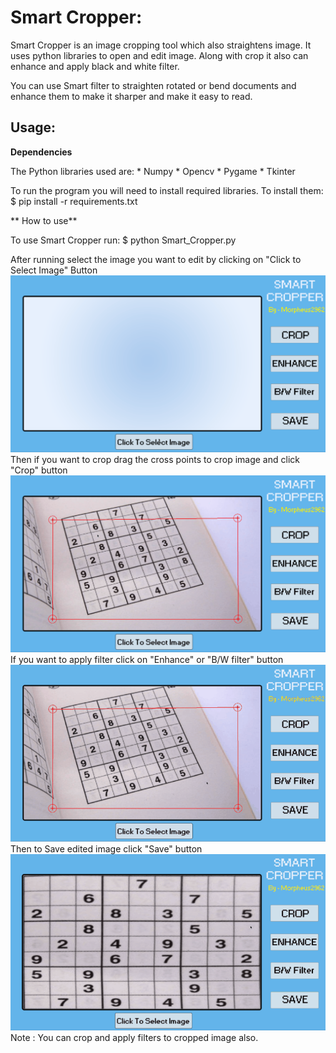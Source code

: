 # Smart Cropper:


Smart Cropper is an image cropping tool which also straightens image. It uses python libraries to open and edit image. Along with crop it also can enhance and apply black and white filter.

You can use Smart filter to straighten rotated or bend documents and enhance them to make it sharper and make it easy to read.

## Usage: 

**Dependencies**

The Python libraries used are:
	* Numpy
	* Opencv
	* Pygame
	* Tkinter

To run the program you will need to install required libraries. To install them:
      $ pip install -r requirements.txt


** How to use**

To use Smart Cropper run:
	  $ python Smart_Cropper.py


After running select the image you want to edit by clicking on "Click to Select Image" Button
![Select Image](Video/Select_Image.gif)
Then if you want to crop drag the cross points to crop image and click "Crop" button
![Crop Image](Video/Crop_image.gif)
If you want to apply filter click on "Enhance" or "B/W filter" button
![Filter Image](Video/filter.gif)
Then to Save edited image click "Save" button
![Save Image](Video/save.gif)
Note : You can crop and apply filters to cropped image also.